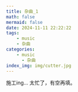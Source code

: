 ```yaml
---
title: 杂曲_1
math: false
mermaid: false
date: 2024-11-11 22:22:22
tags:
    - music
    - 杂曲
categories: 
    - music
      - 杂曲
index_img: img/cutter.jpg
---
```


施工ing...
太忙了，有空再填。